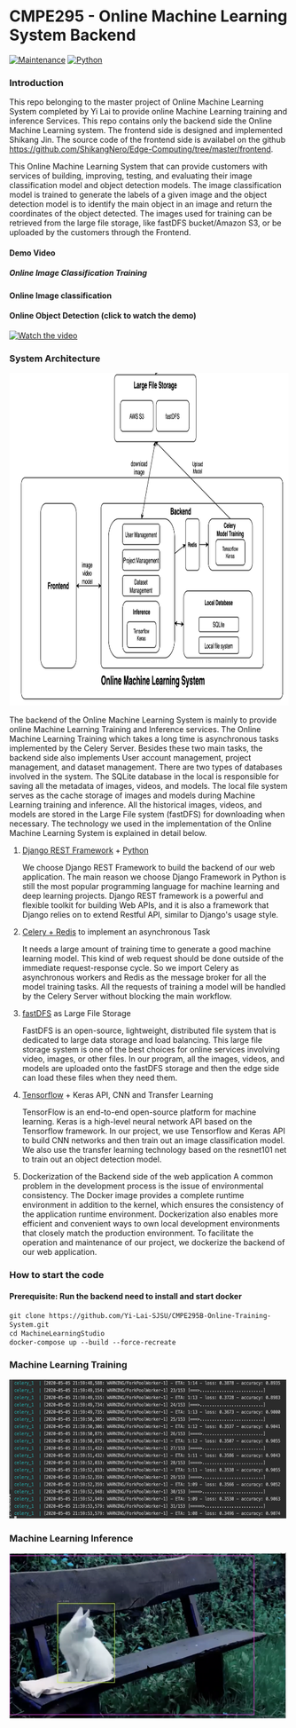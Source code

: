 # CMPE295 - Online Machine Learning System Backend

[![Maintenance](https://img.shields.io/badge/Maintained%3F-yes-green.svg)](https://GitHub.com/Naereen/StrapDown.js/graphs/commit-activity)
[![Python](https://img.shields.io/pypi/pyversions/tensorflow.svg?style=plastic)](https://badge.fury.io/py/tensorflow)


### Introduction
This repo belonging to the master project of Online Machine Learning System completed by Yi Lai to provide online Machine Learning training and inference Services.
This repo contains only the backend side the Online Machine Learning system. The frontend side is designed and implemented Shikang Jin. The source code of the frontend side is availabel on the github https://github.com/ShikangNero/Edge-Computing/tree/master/frontend. 

This Online Machine Learning System that can provide customers with services of building, improving, testing, and evaluating their image classification model and object detection models. The image classification model is trained to generate the labels of a given image and the object detection model is to identify the main object in an image and return the coordinates of the object detected.  The images used for training can be retrieved from the large file storage, like fastDFS bucket/Amazon S3, or be uploaded by the customers through the Frontend.

#### Demo Video
##### Online Image Classification Training
#### Online Image classification 
#### Online Object Detection (click to watch the demo)
[![Watch the video](https://img.youtube.com/vi/8ZqswtNSvWg/hqdefault.jpg)](https://youtu.be/8ZqswtNSvWg)


### System Architecture
<img width="1000" height="600" src="https://github.com/Yi-Lai-SJSU/CMPE295B-Online-Training-System/blob/master/media/overall-architecure.png"/><div>

The backend of the Online Machine Learning System is mainly to provide online Machine Learning Training and Inference services. The Online Machine Learning Training which takes a long time is asynchronous tasks implemented by the Celery Server. Besides these two main tasks, the backend side also implements User account management, project management, and dataset management. There are two types of databases involved in the system.  The SQLite database in the local is responsible for saving all the metadata of images, videos, and models. The local file system serves as the cache storage of images and models during Machine Learning training and inference. All the historical images, videos, and models are stored in the Large File system (fastDFS) for downloading when necessary.  The technology we used in the implementation of the Online Machine Learning System is explained in detail below.

1.  [Django REST Framework](https://www.django-rest-framework.org/) + [Python](https://www.python.org/downloads/release/python-360/)

    We choose Django REST Framework to build the backend of our web application. The main reason we choose Django Framework in Python is still the most popular programming language for machine learning and deep learning projects. Django REST framework is a powerful and flexible toolkit for building Web APIs, and it is also a framework that Django relies on to extend Restful API, similar to Django's usage style.

2. [Celery + Redis](https://docs.celeryproject.org/en/stable/getting-started/brokers/redis.html) to implement an asynchronous Task

    It needs a large amount of training time to generate a good machine learning model. This kind of web request should be done outside of the immediate request-response cycle. So we import Celery as asynchronous workers and Redis as the message broker for all the model training tasks. All the requests of training a model will be handled by the Celery Server without blocking the main workflow.

3. [fastDFS](https://github.com/happyfish100/fastdfs) as Large File Storage

    FastDFS is an open-source, lightweight, distributed file system that is dedicated to large data storage and load balancing. This large file storage system is one of the best choices for online services involving video, images, or other files. In our program, all the images, videos, and models are uploaded onto the fastDFS storage and then the edge side can load these files when they need them.

4. [Tensorflow](https://www.tensorflow.org/) + Keras API, CNN and Transfer Learning

    TensorFlow is an end-to-end open-source platform for machine learning. Keras is a high-level neural network API based on the Tensorflow framework. In our project, we use Tensorflow and Keras API to build CNN networks and then train out an image classification model. We also use the transfer learning technology based on the resnet101 net to train out an object detection model. 
5. Dockerization of the Backend side of the web application
A common problem in the development process is the issue of environmental consistency. The Docker image provides a complete runtime environment in addition to the kernel, which ensures the consistency of the application runtime environment. Dockerization also enables more efficient and convenient ways to own local development environments that closely match the production environment. To facilitate the operation and maintenance of our project, we dockerize the backend of our web application.
  
### How to start the code
#### Prerequisite: Run the backend need to install and start docker 
```
git clone https://github.com/Yi-Lai-SJSU/CMPE295B-Online-Training-System.git
cd MachineLearningStudio
docker-compose up --build --force-recreate
```

### Machine Learning Training
<img width="500" height="250" src="https://github.com/Yi-Lai-SJSU/CMPE295B-Online-Training-System/blob/master/media/Training.png"/><div>
  
### Machine Learning Inference
<img width="500" height="300" src="https://github.com/Yi-Lai-SJSU/CMPE295B-Online-Training-System/blob/master/media/Object-Detection.png"/><div>
